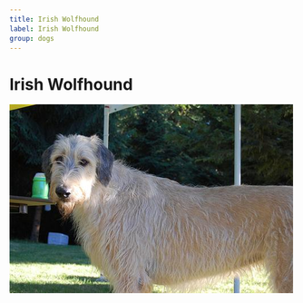 ```yaml
---
title: Irish Wolfhound
label: Irish Wolfhound
group: dogs
---
```


# Irish Wolfhound

![Irish Wolfhound](/assets/images/Irish_wolfhound/image.jpg "Irish Wolfhound")